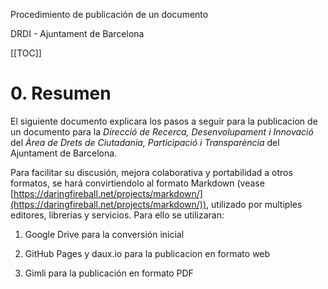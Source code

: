 Procedimiento de publicación de un documento

DRDI - Ajuntament de Barcelona

[[TOC]]

# 0. Resumen

El siguiente documento explicara los pasos a seguir para la publicacion de un documento para la *Direcció de Recerca, Desenvolupament i Innovació* del *Àrea de Drets de Ciutadania, Participació i Transparència* del Ajuntament de Barcelona.

Para facilitar su discusión, mejora colaborativa y portabilidad a otros formatos, se hará convirtiendolo al formato Markdown (vease [https://daringfireball.net/projects/markdown/](https://daringfireball.net/projects/markdown/)), utilizado por multiples editores, librerias y servicios. Para ello se utilizaran:

1. Google Drive para la conversión inicial

2. GitHub Pages y daux.io para la publicacion en formato web 

3. Gimli para la publicación en formato PDF

